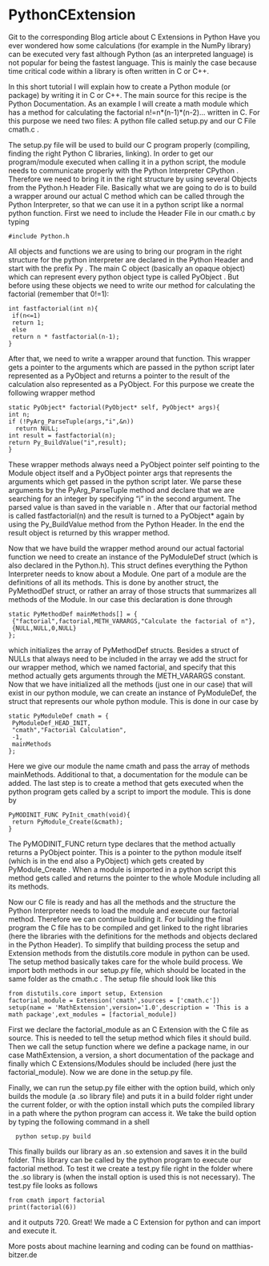 # PythonCExtension
Git to the corresponding Blog article about C Extensions in Python
Have you ever wondered how some calculations (for example in the NumPy library) can be executed very fast although Python (as an interpreted language) is not popular for being the fastest language. This is mainly the case because time critical code within a library is often written in C or C++.

In this short tutorial I will explain how to create a Python module (or package) by writing it in C or C++. The main source for this recipe is the Python Documentation. As an example I will create a math module which has a method for calculating the factorial n!=n*(n-1)*(n-2)… written in C. For this purpose we need two files: A python file called setup.py and our C File cmath.c .

The setup.py file will be used to build our C program properly (compiling, finding the right Python C libraries, linking). In order to get our program/module executed when calling it in a python script, the module needs to communicate properly with the Python Interpreter CPython . Therefore we need to bring it in the right structure by using several Objects from the Python.h Header File. Basically what we are going to do is to build a wrapper around our actual C method which can be called through the Python Interpreter, so that we can use it in a python script like a normal python function. First we need to include the Header File in our cmath.c by typing

    #include Python.h
  
All objects and functions we are using to bring our program in the right structure for the python interpreter are declared in the Python Header and start with the prefix Py . The main C object (basically an opaque object) which can represent every python object type is called PyObject . But before using these objects we need to write our method for calculating the factorial (remember that 0!=1):

    int fastfactorial(int n){
     if(n<=1)
     return 1;
     else
     return n * fastfactorial(n-1);
    }
    
After that, we need to write a wrapper around that function. This wrapper gets a pointer to the arguments which are passed in the python script later represented as a PyObject and returns a pointer to the result of the calculation also represented as a PyObject. For this purpose we create the following wrapper method

    static PyObject* factorial(PyObject* self, PyObject* args){
    int n;
    if (!PyArg_ParseTuple(args,"i",&n))
      return NULL;
    int result = fastfactorial(n);
    return Py_BuildValue("i",result);
    }
    
These wrapper methods always need a PyObject pointer self pointing to the Module object itself and a PyObject pointer args that represents the arguments which get passed in the python script later. We parse these arguments by the PyArg_ParseTuple method and declare that we are searching for an integer by specifying “i” in the second argument. The parsed value is than saved in the variable n . After that our factorial method is called fastfactorial(n) and the result is turned to a PyObject* again by using the Py_BuildValue method from the Python Header. In the end the result object is returned by this wrapper method.

Now that we have build the wrapper method around our actual factorial function we need to create an instance of the PyModuleDef struct (which is also declared in the Python.h). This struct defines everything the Python Interpreter needs to know about a Module. One part of a module are the definitions of all its methods. This is done by another struct, the PyMethodDef struct, or rather an array of those structs that summarizes all methods of the Module. In our case this declaration is done through

    static PyMethodDef mainMethods[] = {
     {"factorial",factorial,METH_VARARGS,"Calculate the factorial of n"},
     {NULL,NULL,0,NULL}
    };
which initializes the array of PyMethodDef structs. Besides a struct of NULLs that always need to be included in the array we add the struct for our wrapper method, which we named factorial, and specify that this method actually gets arguments through the METH_VARARGS constant. Now that we have initialized all the methods (just one in our case) that will exist in our python module, we can create an instance of PyModuleDef, the struct that represents our whole python module. This is done in our case by

    static PyModuleDef cmath = {
     PyModuleDef_HEAD_INIT,
     "cmath","Factorial Calculation",
     -1,
     mainMethods
    };
    
Here we give our module the name cmath and pass the array of methods mainMethods. Additional to that, a documentation for the module can be added. The last step is to create a method that gets executed when the python program gets called by a script to import the module. This is done by

    PyMODINIT_FUNC PyInit_cmath(void){
     return PyModule_Create(&cmath);
    }
    
The PyMODINIT_FUNC return type declares that the method actually returns a PyObject pointer. This is a pointer to the python module itself (which is in the end also a PyObject) which gets created by PyModule_Create . When a module is imported in a python script this method gets called and returns the pointer to the whole Module including all its methods.

Now our C file is ready and has all the methods and the structure the Python Interpreter needs to load the module and execute our factorial method. Therefore we can continue building it. For building the final program the C file has to be compiled and get linked to the right libraries (here the libraries with the definitions for the methods and objects declared in the Python Header). To simplify that building process the setup and Extension methods from the distutils.core module in python can be used. The setup method basically takes care for the whole build process. We import both methods in our setup.py file, which should be located in the same folder as the cmath.c . The setup file should look like this

    from distutils.core import setup, Extension
    factorial_module = Extension('cmath',sources = ['cmath.c'])
    setup(name = 'MathExtension',version='1.0',description = 'This is a math package',ext_modules = [factorial_module])
First we declare the factorial_module as an C Extension with the C file as source. This is needed to tell the setup method which files it should build. Then we call the setup function where we define a package name, in our case MathExtension, a version, a short documentation of the package and finally which C Extensions/Modules should be included (here just the factorial_module). Now we are done in the setup.py file.

Finally, we can run the setup.py file either with the option build, which only builds the module (a .so library file) and puts it in a build folder right under the current folder, or with the option install which puts the compiled library in a path where the python program can access it. We take the build option by typing the following command in a shell

      python setup.py build
This finally builds our library as an .so extension and saves it in the build folder. This library can be called by the python program to execute our factorial method. To test it we create a test.py file right in the folder where the .so library is (when the install option is used this is not necessary). The test.py file looks as follows

    from cmath import factorial
    print(factorial(6))
and it outputs 720. Great! We made a C Extension for python and can import and execute it.

More posts about machine learning and coding can be found on matthias-bitzer.de
